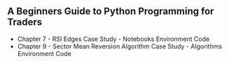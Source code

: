 ## A Beginners Guide to Python Programming for Traders

* Chapter 7 - RSI Edges Case Study - Notebooks Environment Code
* Chapter 9 - Sector Mean Reversion Algorithm Case Study - Algorithms Environment Code
